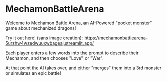 # MechamonBattleArena
Welcome to Mechamon Battle Arena, an AI-Powered "pocket monster" game about mechanized dragons!

Try it out here! (sans image creation):
https://mechamonbattlearena-5urzhw4wzedwuuxwbageaj.streamlit.app/

Each player enters a few words into the prompt to describe their Mechamon, and then chooses "Love" or "War".

At that point the AI takes over, and either "merges" them into a 3rd monster or simulates an epic battle!
